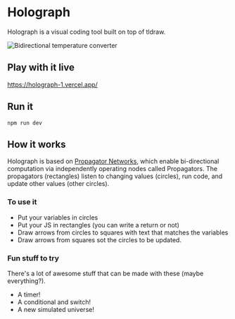 # Holograph

Holograph is a visual coding tool built on top of tldraw.

![Bidirectional temperature converter](https://github.com/dennishansen/propagator-draw/blob/main/public/temp-converter.gif)

## Play with it live
https://holograph-1.vercel.app/

## Run it
```
npm run dev
```

## How it works
Holograph is based on [Propagator Networks](https://dspace.mit.edu/handle/1721.1/54635), which enable bi-directional computation via independently operating nodes called Propagators. The propagators (rectangles) listen to changing values (circles), run code, and update other values (other circles).

### To use it
- Put your variables in circles
- Put your JS in rectangles (you can write a return or not)
- Draw arrows from circles to squares with text that matches the variables
- Draw arrows from squares sot the circles to be updated.

### Fun stuff to try
There's a lot of awesome stuff that can be made with these (maybe everything?).

- A timer!
- A conditional and switch!
- A new simulated universe!
